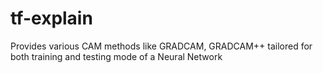 # tf-explain
Provides various CAM methods like GRADCAM, GRADCAM++ tailored for both training and testing mode of a Neural Network

